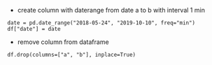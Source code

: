 - create column with daterange from date a to b with interval 1 min

```
date = pd.date_range("2018-05-24", "2019-10-10", freq="min")
df["date"] = date
```

- remove column from dataframe

```
df.drop(columns=["a", "b"], inplace=True)
```
